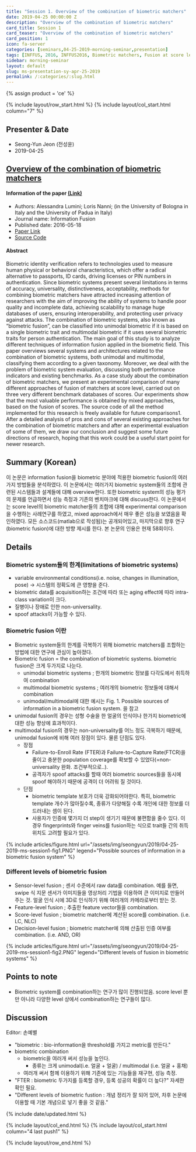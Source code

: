 ```yaml
---
title: "Session 1. Overview of the combination of biometric matchers"
date: 2019-04-25 00:00:00 Z
description: "Overview of the combination of biometric matchers"
card_title: Session 1
card_teaser: "Overview of the combination of biometric matchers"
card_position: 1
icon: fa-server
categories: [seminars,04-25-2019-morning-seminar,presentation]
tags: [INFFUS, 2016, INFFUS2016, Biometric matchers, Fusion at score level, Unimodal biometrics, Multimodal biometrics]
sidebar: morning-seminar
layout: default
slug: ms-presentation-sy-apr-25-2019
permalink: /:categories/:slug.html
---
```


{% assign product = 'ce' %}

{% include layout/row_start.html %}
{% include layout/col_start.html column="7" %}

## Presenter & Date
+ Seong-Yun Jeon (전성윤)
+ 2019-04-25

## [Overview of the combination of biometric matchers](https://inhaucs.github.io/seminars/04-25-2019-morning-seminar/presentation/ms-presentation-sy-apr-25-2019.html)

#### Information of the paper [(Link)](https://www.sciencedirect.com/science/article/pii/S1566253516300446?via%3Dihub)
+ Authors: Alessandra Lumini; Loris Nanni; (in the University of Bologna in Italy and the University of Padua in Italy)
+ Journal name: Information Fusion
+ Published date: 2016-05-18
+ [Paper Link](https://www.sciencedirect.com/science/article/pii/S1566253516300446?via%3Dihub)
+ [Source Code](https://www.dropbox.com/s/5tf1q0o5do3a4tj/ToolBiometricFusion2015.rar?dl=0)

#### Abstract
Biometric identity verification refers to technologies used to measure human physical or behavioral characteristics, which offer a radical alternative to passports, ID cards, driving licenses or PIN numbers in authentication. Since biometric systems present several limitations in terms of accuracy, universality, distinctiveness, acceptability, methods for combining biometric matchers have attracted increasing attention of researchers with the aim of improving the ability of systems to handle poor quality and incomplete data, achieving scalability to manage huge databases of users, ensuring interoperability, and protecting user privacy against attacks. The combination of biometric systems, also known as “biometric fusion”, can be classified into unimodal biometric if it is based on a single biometric trait and multimodal biometric if it uses several biometric traits for person authentication.
The main goal of this study is to analyze different techniques of information fusion applied in the biometric field. This paper overviews several systems and architectures related to the combination of biometric systems, both unimodal and multimodal, classifying them according to a given taxonomy. Moreover, we deal with the problem of biometric system evaluation, discussing both performance indicators and existing benchmarks.
As a case study about the combination of biometric matchers, we present an experimental comparison of many different approaches of fusion of matchers at score level, carried out on three very different benchmark databases of scores. Our experiments show that the most valuable performance is obtained by mixed approaches, based on the fusion of scores. The source code of all the method implemented for this research is freely available for future comparisons1.
After a detailed analysis of pros and cons of several existing approaches for the combination of biometric matchers and after an experimental evaluation of some of them, we draw our conclusion and suggest some future directions of research, hoping that this work could be a useful start point for newer research.

## Summary (Korean)
이 논문은 information fusion을 biometric 분야에 적용한 biometric fusion의 여러가지 방법들을 분석하였다. 이 논문에서는 여러가지 biometric system들의 조합에 관련된 시스템들과 설계들에 대해 overview한다. 또한 biometric system의 성능 평가의 문제를 언급하면서 성능 측정과 기존의 벤치마크에 대해 discuss한다.
이 논문에서는 score level의 biometric matcher들의 조합에 대해 experimental comparison을 수행하는 사례연구를 하였고, mixed approach에서 매우 좋은 성능을 보였음을 확인하였다. 모든 소스코드(matlab으로 작성됨)는 공개되어있고, 마지막으로 향후 연구(biometric fusion)에 대한 방향 제시를 한다. 본 논문의 인용은 현재 58회이다.

## Details

### Biometric system들의 한계(limitations of biometric systems)
* variable environmental conditions(i.e. noise, changes in illumination, pose) -> 시스템의 정확도에 큰 영향을 준다.
* biometric data를 acquisition하는 조건에 따라 또는 aging effect에 따라 intra-class variation이 크다.
* 질병이나 장애로 인한 non-universality.
* spoof attacks이 가능할 수 있다.  

### Biometric fusion 이란
* Biometric system들의 한계를 극복하기 위해 biometric matchers를 조합하는 방법에 대한 연구에 관심이 높아졌다.
* Biometric fusion = the combination of biometric systems. biometric fusion은 크게 두가지로 나눈다.
  * unimodal biometric systems ; 한개의 biometric 정보를 다각도에서 취득하여 combination
  * multimodal biometric systems ; 여러개의 biometric 정보들에 대해서 combination
  * unimodal/multimodal에 대한 예시는 Fig. 1. Possible sources of information in a biometric fusion system. 을 참고
* unimodal fusion의 경우는 성형 수술을 한 얼굴의 인식이나 한가지 biometric에 대한 성능 향상에 효과적이다. 
* multimodal fusion의 경우는 non-universality를 어느 정도 극복하기 때문에, unimodal fusion에 비해 여러 장점이 있다. 물론 단점도 있다.
  * 장점
    * Failure-to-Enroll Rate (FTER)과 Failure-to-Capture Rate(FTCR)을 줄이고 충분한 population coverage를 확보할 수 있었다(=non-universality 완화. 조건부적으로..).
    * 공격자가 spoof attacks를 할때 여러 biometric sources들을 동시에 spoof 해야하기 때문에 공격이 더 어려워 질 것이다.
  * 단점
    * biometric template 보호가 더욱 강화되어야한다. 특히, biometric template 개수가 많아질수록, 종류가 다양해질 수록 개인에 대한 정보를 더 드러내는 셈이 된다.
    * 사용자가 인증에 몇가지 더 step이 생기기 때문에 불편함을 줄수 있다. 이 경우 fingerprints와 finger veins를 fusion하는 식으로 trait들 간의 취득 위치도 고려할 필요가 있다.
    
{% include articles/figure.html url="/assets/img/seongyun/2019/04-25-2019-ms-session1-fig1.PNG" legend="Possible sources of information in a biometric fusion system" %}

### Different levels of biometric fusion
* Sensor-level fusion ; 센서 수준에서 raw data를 combination. 예를 들면, swipe 식 지문 센서가 이미지들을 영상처리 기법을 이용하여 큰 이미지로 만들어 주는 것. 얼굴 인식 시에 3D로 인식하기 위해 여러개의 카메라로부터 받는 것.
* Feature-level fusion ; 추출한 feature vector들을 combination.
* Score-level fusion ; biometric matcher에 계산된 score를 combination. (i.e. LC, NLC)
* Decision-level fusion ; biometric matcher에 의해 산출된 인증 여부를 combination. (i.e. AND, OR)

{% include articles/figure.html url="/assets/img/seongyun/2019/04-25-2019-ms-session1-fig2.PNG" legend="Different levels of fusion in biometric systems" %}


## Points to note
* Biometric system를 combination하는 연구가 많이 진행되었음. score level 뿐만 아니라 다양한 level 상에서 combination하는 연구들이 많다.

## Discussion
Editor: 손예별 
+ "biometric : bio-information을 threshold를 가지고 metric를 만든다."
+ biometric combination
  + biometric을 여러개 써서 성능을 높인다.
    + 종류는 크게 unimodal(i.e. 얼굴 + 얼굴) / multimodal (i.e. 얼굴 + 홍채)
  + 여러개 써서 함께 이용하기 위해 기존에 있는 기능들을 재구현, 성능 측정.
+ "FTER : biometric 두가지를 등록할 경우, 등록 성공의 확률이 더 높다?" 자세한 확인 필요.
+ "Different levels of biometric fustion : 개념 정리가 잘 되어 있어, 차후 논문에 이용할 때 기본 개념으로 넣기 좋을 것 같음."


{% include date/updated.html %}

{% include layout/col_end.html %}
{% include layout/col_start.html column="4 last push1" %}

{% include layout/row_end.html %}
